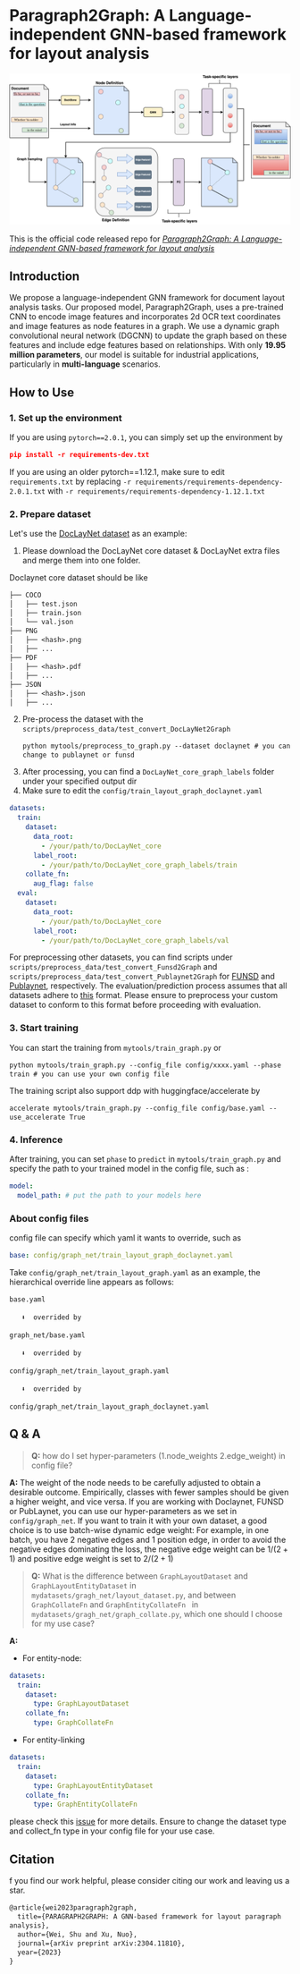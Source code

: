 # Paragraph2Graph: A Language-independent GNN-based framework for layout analysis

![Overview of the pipeline](doc/pipeline.png)

This is the official code released repo for [_Paragraph2Graph: A Language-independent GNN-based framework for layout analysis_](https://arxiv.org/pdf/2304.11810.pdf)

## Introduction
We propose a language-independent GNN framework for document layout analysis tasks. Our proposed model, Paragraph2Graph, uses a pre-trained CNN to encode image features and incorporates 2d OCR text coordinates and image features as node features in a graph. We use a dynamic graph convolutional neural network (DGCNN) to update the graph based on these features and include edge features based on relationships. With only **19.95 million parameters**, our model is suitable for industrial applications, particularly in **multi-language** scenarios.


## How to Use
### 1. Set up the environment
If you are using ```pytorch==2.0.1```, you can simply set up the environment by 

```json
pip install -r requirements-dev.txt
```

If you are using an older pytorch==1.12.1, make sure to edit ```requirements.txt``` by replacing 
```-r requirements/requirements-dependency-2.0.1.txt``` with ```-r requirements/requirements-dependency-1.12.1.txt```

### 2. Prepare dataset
Let's use the [DocLayNet dataset](https://github.com/DS4SD/DocLayNet) as an example:


1. Please download the DocLayNet core dataset & DocLayNet extra files and merge them into one folder.

Doclaynet core dataset should be like
```
├── COCO
│   ├── test.json
│   ├── train.json
│   └── val.json
├── PNG
│   ├── <hash>.png
│   ├── ...
├── PDF
│   ├── <hash>.pdf
│   ├── ...
├── JSON
│   ├── <hash>.json
│   ├── ...

```
2. Pre-process the dataset with the `scripts/preprocess_data/test_convert_DocLayNet2Graph`
    ```shell
    python mytools/preprocess_to_graph.py --dataset doclaynet # you can change to publaynet or funsd
    ```
3. After processing, you can find a `DocLayNet_core_graph_labels` folder under your specified output dir
4. Make sure to edit the `config/train_layout_graph_doclaynet.yaml` 
```yaml
datasets:
  train:
    dataset:
      data_root:
        - /your/path/to/DocLayNet_core
      label_root:
        - /your/path/to/DocLayNet_core_graph_labels/train
    collate_fn:
      aug_flag: false
  eval:
    dataset:
      data_root:
        - /your/path/to/DocLayNet_core
      label_root:
        - /your/path/to/DocLayNet_core_graph_labels/val
```
For preprocessing other datasets, you can find scripts under `scripts/preprocess_data/test_convert_Funsd2Graph` and `scripts/preprocess_data/test_convert_Publaynet2Graph` for [FUNSD](https://guillaumejaume.github.io/FUNSD/) and [Publaynet](https://github.com/ibm-aur-nlp/PubLayNet), respectively. The evaluation/prediction process assumes that all datasets adhere to [this](https://github.com/DS4SD/DocLayNet#extra-json-files) format. Please ensure to preprocess your custom dataset to conform to this format before proceeding with evaluation.

### 3. Start training
You can start the training from ```mytools/train_graph.py``` or

```shell
python mytools/train_graph.py --config_file config/xxxx.yaml --phase train # you can use your own config file
```
The training script also support ddp with huggingface/accelerate by

```shell
accelerate mytools/train_graph.py --config_file config/base.yaml --use_accelerate True
```

### 4. Inference
After training, you can set `phase` to `predict` in `mytools/train_graph.py` and specify the path to your trained model in the config file, such as :
```yaml
model:
  model_path: # put the path to your models here

```
### About config files
config file can specify which yaml it wants to override, such as
```yaml
base: config/graph_net/train_layout_graph_doclaynet.yaml
```
Take `config/graph_net/train_layout_graph.yaml` as an example, the hierarchical override line appears as follows:

```
base.yaml

   ⬇️  overrided by
   
graph_net/base.yaml

   ⬇️  overrided by
   
config/graph_net/train_layout_graph.yaml

   ⬇️  overrided by
   
config/graph_net/train_layout_graph_doclaynet.yaml

```

## Q & A
> **Q:** how do I set hyper-parameters (1.node_weights 2.edge_weight) in config file?

**A:** The weight of the node needs to be carefully adjusted to obtain a desirable outcome. Empirically, classes with fewer samples should be given a higher weight, and vice versa. If you are working with Doclaynet, FUNSD or PubLaynet, you can use our hyper-parameters as we set in ``config/graph_net``. If you want to train it with your own dataset,  a good choice is to use batch-wise dynamic edge weight: For example, in one batch, you have 2 negative edges and 1 position edge, in order to avoid the negative edges dominating the loss, the negative edge weight can be $1/(2+1)$ and positive edge weight is set to $2/(2+1)$



> **Q:** What is the difference between ``GraphLayoutDataset`` and ``GraphLayoutEntityDataset`` in ``mydatasets/gragh_net/layout_dataset.py``, and between ``GraphCollateFn`` and ``GraphEntityCollateFn `` in ``mydatasets/gragh_net/graph_collate.py``, which one should I choose for my use case?

**A:** 

- For entity-node:

```yaml
datasets:
  train:
    dataset:
      type: GraphLayoutDataset
    collate_fn:
      type: GraphCollateFn

```
- For entity-linking
```yaml
datasets:
  train:
    dataset:
      type: GraphLayoutEntityDataset
    collate_fn:
      type: GraphEntityCollateFn
```

please check this [issue](https://github.com/NormXU/Layout2Graph/issues/11#issuecomment-1762741258) for more details. Ensure to change the dataset type and collect_fn type in your config file for your use case.

## Citation

f you find our work helpful, please consider citing our work and leaving us a star.

```
@article{wei2023paragraph2graph,
  title={PARAGRAPH2GRAPH: A GNN-based framework for layout paragraph analysis},
  author={Wei, Shu and Xu, Nuo},
  journal={arXiv preprint arXiv:2304.11810},
  year={2023}
}
```

